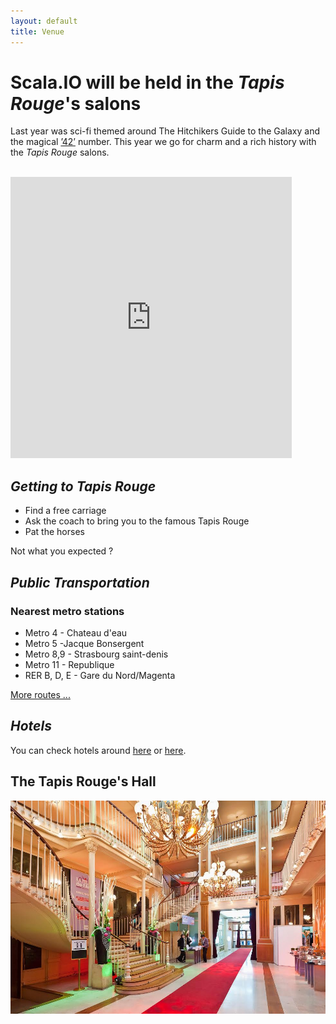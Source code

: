 ```yaml
---
layout: default
title: Venue
---
```

Scala.IO will be held in the _Tapis Rouge_'s salons
==========================================

Last year was sci-fi themed around The Hitchikers Guide to the Galaxy and the magical [’42’](http://www.42.fr/) number. This year we go for charm and a rich history with the _Tapis Rouge_ salons.

<div class="row">&nbsp;</div>
<div class="row">
<div class="col-sm-6">
<iframe src="https://www.google.com/maps/embed?pb=!1m18!1m12!1m3!1d5248.659876309042!2d2.3587798675996083!3d48.87098650635012!2m3!1f0!2f0!3f0!3m2!1i1024!2i768!4f13.1!3m3!1m2!1s0x47e66e0df68b12bb%3A0x5e2087653d81a58f!2sEspace+Tapis+Rouge!5e0!3m2!1sen!2s!4v1397686543627" width="450" height="450" frameborder="0" style="border:0"></iframe>
</div>
<div class="col-sm-6">
 <h2><em>Getting to Tapis Rouge</em></h2>
 <ul>
 <li> Find a free carriage
 <li> Ask the coach to bring you to the famous Tapis Rouge
 <li> Pat the horses
 </ul>
 <p>Not what you expected ?</p>
 <h2><em>Public Transportation</em></h2>
 <h3>Nearest metro stations</h3>
 <ul>
 <li> <span class="m4">Metro 4</span> - Chateau d'eau
 <li> <span class="m3">Metro 5</span> -Jacque Bonsergent
 <li> <span class="m5">Metro 8,9</span> - Strasbourg saint-denis
 <li> <span class="m3">Metro 11</span> - Republique
 <li> <span class="RERC">RER B, D, E</span> - Gare du Nord/Magenta
 </ul>
 <a href="http://www.ratp.fr/itineraires/en/ratp/recherche-avancee">More routes ...</a>

 <h2><em>Hotels</em></h2>
 <p>You can check hotels around <a href="http://goo.gl/sahDhQ">here</a> or <a href="https://www.google.com/maps/search/hotel+ibis/@48.8715073,2.3596374,15z/data=!3m1!4b1">here</a>.</p>
</div>
<div class="col-sm-12"><h2>The Tapis Rouge's Hall</h2><img src="assets/images/tapis_rouge_1.jpg"/></div>
</div>
